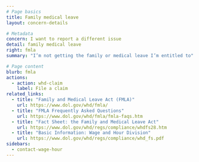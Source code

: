 ```yaml
---
# Page basics
title: Family medical leave
layout: concern-details

# Metadata
concern: I want to report a different issue
detail: family medical leave
right: fmla
summary: "I’m not getting the family or medical leave I’m entitled to"

# Page content
blurb: fmla
actions:
  - action: whd-claim
    label: File a claim
related_links:
  - title: "Family and Medical Leave Act (FMLA)"
    url: https://www.dol.gov/whd/fmla/
  - title: "FMLA Frequently Asked Questions"
    url: https://www.dol.gov/whd/fmla/fmla-faqs.htm
  - title: "Fact Sheet: the Family and Medical Leave Act"
    url: https://www.dol.gov/whd/regs/compliance/whdfs28.htm
  - title: "Basic Information: Wage and Hour Division"
    url: https://www.dol.gov/whd/regs/compliance/whd_fs.pdf
sidebars:
  - contact-wage-hour
---
```

